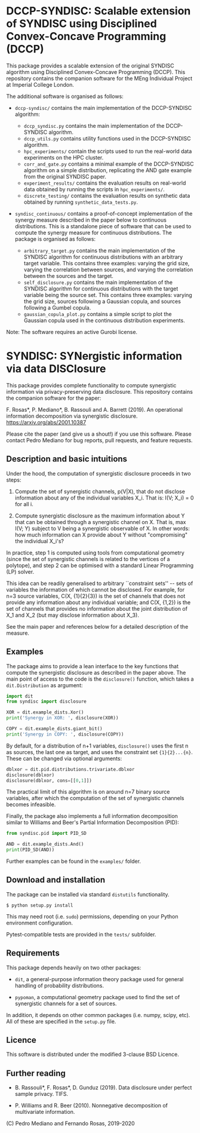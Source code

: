 DCCP-SYNDISC: Scalable extension of SYNDISC using Disciplined Convex-Concave Programming (DCCP)
====================================================

This package provides a scalable extension of the original SYNDISC algorithm using Disciplined Convex-Concave Programming (DCCP). This repository contains the companion software for the MEng Individual Project at Imperial College London.

The additional software is organised as follows:

- `dccp-syndisc/` contains the main implementation of the DCCP-SYNDISC algorithm:
  - `dccp_syndisc.py` contains the main implementation of the DCCP-SYNDISC algorithm.
  - `dccp_utils.py` contains utility functions used in the DCCP-SYNDISC algorithm.
  - `hpc_experiments/` contain the scripts used to run the real-world data experiments on the HPC cluster.
  - `corr_and_gate.py` contains a minimal example of the DCCP-SYNDISC algorithm on a simple distribution, replicating the AND gate example from the original SYNDISC paper.
  - `experiment_results/` contains the evaluation results on real-world data obtained by running the scripts in `hpc_experiments/`.
  - `discrete_testing/` contains the evaluation results on synthetic data obtained by running `synthetic_data_tests.py`.

- `syndisc_continuous/` contains a proof-of-concept implementation of the synergy measure described in the paper below to continuous distributions. This is a standalone piece of software that can be used to compute the synergy measure for continuous distributions. The package is organised as follows:
  - `arbitrary_target.py` contains the main implementation of the SYNDISC algorithm for continuous distributions with an arbitrary target variable. This contains three examples: varying the grid size, varying the correlation between sources, and varying the correlation between the sources and the target. 
  - `self_disclosure.py` contains the main implementation of the SYNDISC algorithm for continuous distributions with the target variable being the source set. This contains three examples: varying the grid size, sources following a Gaussian copula, and sources following a Gumbel copula.
  - `gaussian_copula_plot.py` contains a simple script to plot the Gaussian copula used in the continuous distribution experiments.

Note: The software requires an active Gurobi license.

SYNDISC: SYNergistic information via data DISClosure
====================================================

This package provides complete functionality to compute synergistic information
via privacy-preserving data disclosure. This repository contains the companion
software for the paper:

F. Rosas\*, P. Mediano\*, B. Rassouli and A. Barrett (2019). An operational
information decomposition via synergistic disclosure. https://arxiv.org/abs/2001.10387

Please cite the paper (and give us a shout!) if you use this software. Please
contact Pedro Mediano for bug reports, pull requests, and feature requests.

Description and basic intuitions
--------------------------------

Under the hood, the computation of synergistic disclosure proceeds in two steps:

1. Compute the set of synergistic channels, p(V|X), that do not disclose
information about any of the individual variables X_i. That is: I(V; X_i) = 0
for all i.

2. Compute synergistic disclosure as the maximum information about Y that can
be obtained through a synergistic channel on X. That is, max I(V; Y) subject to
V being a synergistic observable of X. In other words: how much information can
X provide about Y without "compromising" the individual X_i's?

In practice, step 1 is computed using tools from computational geometry (since
the set of synergistic channels is related to the vertices of a polytope), and
step 2 can be optimised with a standard Linear Programming (LP) solver.

This idea can be readily generalised to arbitrary ``constraint sets'' -- sets
of variables the information of which cannot be disclosed. For example, for
n=3 source variables, C(X, {1}{2}{3}) is the set of channels that does not
provide any information about any individual variable; and C(X, {1,2}) is the
set of channels that provides no information about the joint distribution of
X_1 and X_2 (but may disclose information about X_3).

See the main paper and references below for a detailed description of the
measure.

Examples
--------

The package aims to provide a lean interface to the key functions that compute
the synergistic disclosure as described in the paper above. The main point of
access to the code is the `disclosure()` function, which takes a
`dit.Distribution` as argument:

```python
import dit
from syndisc import disclosure

XOR = dit.example_dists.Xor()
print('Synergy in XOR: ', disclosure(XOR))

COPY = dit.example_dists.giant_bit()
print('Synergy in COPY: ', disclosure(COPY))
```

By default, for a distribution of n+1 variables, `disclosure()` uses the
first n as sources, the last one as target, and uses the constraint set
`{1}{2}...{n}`. These can be changed via optional arguments:

```python
dblxor = dit.pid.distributions.trivariate.dblxor
disclosure(dblxor)
disclosure(dblxor, cons=[[0,1]])
```

The practical limit of this algorithm is on around n=7 binary source
variables, after which the computation of the set of synergistic channels
becomes infeasible.

Finally, the package also implements a full information decomposition similar
to Williams and Beer's Partial Information Decomposition (PID):

```python
from syndisc.pid import PID_SD

AND = dit.example_dists.And()
print(PID_SD(AND))
```

Further examples can be found in the `examples/` folder.


Download and installation
-------------------------

The package can be installed via standard `distutils` functionality.

```
$ python setup.py install
```

This may need root (i.e. `sudo`) permissions, depending on your Python
environment configuration.

Pytest-compatible tests are provided in the `tests/` subfolder.

Requirements
------------

This package depends heavily on two other packages:

* `dit`, a general-purpose information theory package used for general handling
of probability distributions.

* `pypoman`, a computational geometry package used to find the set of
synergistic channels for a set of sources.

In addition, it depends on other common packages (i.e. numpy, scipy, etc). All
of these are specified in the `setup.py` file.

Licence
-------

This software is distributed under the modified 3-clause BSD Licence.

Further reading
---------------

* B. Rassouli\*, F. Rosas\*, D. Gunduz (2019). Data disclosure under perfect
  sample privacy. TIFS.

* P. Williams and R. Beer (2010). Nonnegative decomposition of multivariate
  information.


\(C\) Pedro Mediano and Fernando Rosas, 2019-2020
